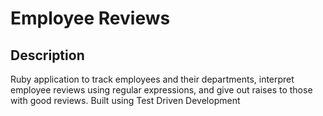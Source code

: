 # Employee Reviews

## Description

Ruby application to track employees and their departments, interpret employee reviews using regular expressions, and give out raises to those with good reviews.
Built using Test Driven Development

